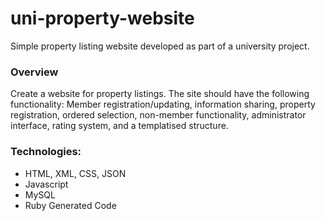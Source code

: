 # uni-property-website
Simple property listing website developed as part of a university project.

### Overview
Create a website for property listings. The site should have the following functionality: Member registration/updating, information sharing, property registration, ordered selection, non-member functionality, administrator interface, rating system, and a templatised structure.

### Technologies:
- HTML, XML, CSS, JSON
- Javascript
- MySQL
- Ruby Generated Code